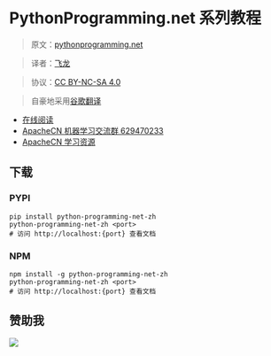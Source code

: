 # PythonProgramming.net 系列教程

> 原文：[pythonprogramming.net](https://pythonprogramming.net)

> 译者：[飞龙](https://github.com/)

> 协议：[CC BY-NC-SA 4.0](http://creativecommons.org/licenses/by-nc-sa/4.0/)

> 自豪地采用[谷歌翻译](https://translate.google.cn/)

+   [在线阅读](http://pypn.apachecn.org)
+   [ApacheCN 机器学习交流群 629470233](http://shang.qq.com/wpa/qunwpa?idkey=30e5f1123a79867570f665aa3a483ca404b1c3f77737bc01ec520ed5f078ddef)
+   [ApacheCN 学习资源](http://www.apachecn.org/)

## 下载

### PYPI

```
pip install python-programming-net-zh
python-programming-net-zh <port>
# 访问 http://localhost:{port} 查看文档
```

### NPM

```
npm install -g python-programming-net-zh
python-programming-net-zh <port>
# 访问 http://localhost:{port} 查看文档
```

## 赞助我

![](http://ww1.sinaimg.cn/large/841aea59ly1fx0qnvulnjj2074074747.jpg)